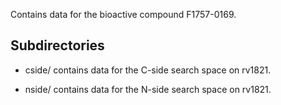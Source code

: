 Contains data for the bioactive compound F1757-0169.

## Subdirectories

- cside/ contains data for the C-side search space on rv1821.

- nside/ contains data for the N-side search space on rv1821.

